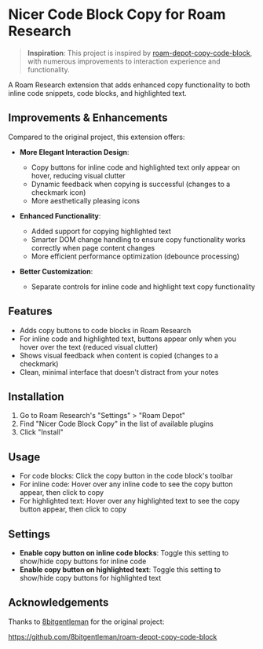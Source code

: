 # Nicer Code Block Copy for Roam Research

> **Inspiration**: This project is inspired by [roam-depot-copy-code-block](https://github.com/8bitgentleman/roam-depot-copy-code-block), with numerous improvements to interaction experience and functionality.

A Roam Research extension that adds enhanced copy functionality to both inline code snippets, code blocks, and highlighted text.

## Improvements & Enhancements

Compared to the original project, this extension offers:

- **More Elegant Interaction Design**:

  - Copy buttons for inline code and highlighted text only appear on hover, reducing visual clutter
  - Dynamic feedback when copying is successful (changes to a checkmark icon)
  - More aesthetically pleasing icons

- **Enhanced Functionality**:

  - Added support for copying highlighted text
  - Smarter DOM change handling to ensure copy functionality works correctly when page content changes
  - More efficient performance optimization (debounce processing)

- **Better Customization**:
  - Separate controls for inline code and highlight text copy functionality

## Features

- Adds copy buttons to code blocks in Roam Research
- For inline code and highlighted text, buttons appear only when you hover over the text (reduced visual clutter)
- Shows visual feedback when content is copied (changes to a checkmark)
- Clean, minimal interface that doesn't distract from your notes

## Installation

1. Go to Roam Research's "Settings" > "Roam Depot"
2. Find "Nicer Code Block Copy" in the list of available plugins
3. Click "Install"

## Usage

- For code blocks: Click the copy button in the code block's toolbar
- For inline code: Hover over any inline code to see the copy button appear, then click to copy
- For highlighted text: Hover over any highlighted text to see the copy button appear, then click to copy

## Settings

- **Enable copy button on inline code blocks**: Toggle this setting to show/hide copy buttons for inline code
- **Enable copy button on highlighted text**: Toggle this setting to show/hide copy buttons for highlighted text

## Acknowledgements

Thanks to [8bitgentleman](https://github.com/8bitgentleman) for the original project:

https://github.com/8bitgentleman/roam-depot-copy-code-block
